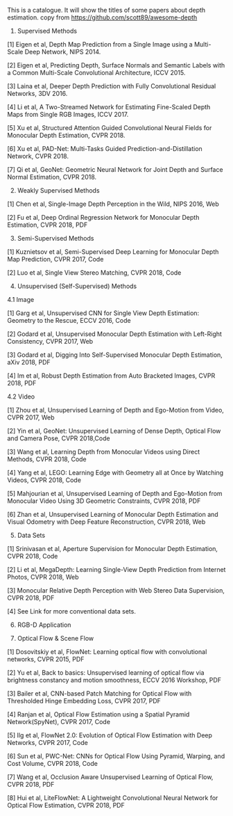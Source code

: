 This is a catalogue. It will show the titles of some papers about depth estimation.
copy from https://github.com/scott89/awesome-depth

1. Supervised Methods

[1] Eigen et al, Depth Map Prediction from a Single Image using a Multi-Scale Deep Network, NIPS 2014.

[2] Eigen et al, Predicting Depth, Surface Normals and Semantic Labels with a Common Multi-Scale Convolutional Architecture, ICCV 2015.

[3] Laina et al, Deeper Depth Prediction with Fully Convolutional Residual Networks, 3DV 2016. 

[4] Li et al, A Two-Streamed Network for Estimating Fine-Scaled Depth Maps from Single RGB Images, ICCV 2017.

[5] Xu et al, Structured Attention Guided Convolutional Neural Fields for Monocular Depth Estimation, CVPR 2018.

[6] Xu et al, PAD-Net: Multi-Tasks Guided Prediction-and-Distillation Network, CVPR 2018.

[7] Qi et al, GeoNet: Geometric Neural Network for Joint Depth and Surface Normal Estimation, CVPR 2018.

2. Weakly Supervised Methods

[1] Chen et al, Single-Image Depth Perception in the Wild, NIPS 2016, Web

[2] Fu et al, Deep Ordinal Regression Network for Monocular Depth Estimation, CVPR 2018, PDF

3. Semi-Supervised Methods

[1] Kuznietsov et al, Semi-Supervised Deep Learning for Monocular Depth Map Prediction, CVPR 2017, Code

[2] Luo et al, Single View Stereo Matching, CVPR 2018, Code

4. Unsupervised (Self-Supervised) Methods

4.1 Image

[1] Garg et al, Unsupervised CNN for Single View Depth Estimation: Geometry to the Rescue, ECCV 2016, Code

[2] Godard et al, Unsupervised Monocular Depth Estimation with Left-Right Consistency, CVPR 2017, Web

[3] Godard et al, Digging Into Self-Supervised Monocular Depth Estimation, aXiv 2018, PDF

[4] Im et al, Robust Depth Estimation from Auto Bracketed Images, CVPR 2018, PDF

4.2 Video

[1] Zhou et al, Unsupervised Learning of Depth and Ego-Motion from Video, CVPR 2017, Web

[2] Yin et al, GeoNet: Unsupervised Learning of Dense Depth, Optical Flow and Camera Pose, CVPR 2018,Code

[3] Wang et al, Learning Depth from Monocular Videos using Direct Methods, CVPR 2018, Code

[4] Yang et al, LEGO: Learning Edge with Geometry all at Once by Watching Videos, CVPR 2018, Code

[5] Mahjourian et al, Unsupervised Learning of Depth and Ego-Motion from Monocular Video Using 3D Geometric Constraints, CVPR 2018, PDF

[6] Zhan et al, Unsupervised Learning of Monocular Depth Estimation and Visual Odometry with Deep Feature Reconstruction, CVPR 2018, Web

5. Data Sets

[1] Srinivasan et al, Aperture Supervision for Monocular Depth Estimation, CVPR 2018, Code

[2] Li et al, MegaDepth: Learning Single-View Depth Prediction from Internet Photos, CVPR 2018, Web

[3] Monocular Relative Depth Perception with Web Stereo Data Supervision, CVPR 2018, PDF

[4] See Link for more conventional data sets.


6. RGB-D Application

7. Optical Flow & Scene Flow

[1] Dosovitskiy et al, FlowNet: Learning optical flow with convolutional networks, CVPR 2015, PDF

[2] Yu et al, Back to basics: Unsupervised learning of optical flow via brightness constancy and motion smoothness, ECCV 2016 Workshop, PDF

[3] Bailer et al, CNN-based Patch Matching for Optical Flow with Thresholded Hinge Embedding Loss, CVPR 2017, PDF

[4] Ranjan et al, Optical Flow Estimation using a Spatial Pyramid Network(SpyNet), CVPR 2017, Code

[5] Ilg et al, FlowNet 2.0: Evolution of Optical Flow Estimation with Deep Networks, CVPR 2017, Code

[6] Sun et al, PWC-Net: CNNs for Optical Flow Using Pyramid, Warping, and Cost Volume, CVPR 2018, Code

[7] Wang et al, Occlusion Aware Unsupervised Learning of Optical Flow, CVPR 2018, PDF

[8] Hui et al, LiteFlowNet: A Lightweight Convolutional Neural Network for Optical Flow Estimation, CVPR 2018, PDF